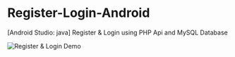 # Register-Login-Android
[Android Studio: java] Register &amp; Login using PHP Api and MySQL Database


![Register & Login Demo](https://2mfreedom.com/demo_android_java/register_login.gif)
